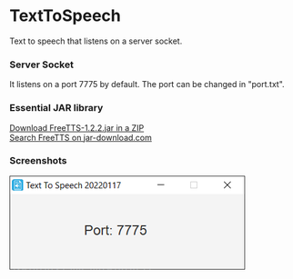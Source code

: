 # TextToSpeech
 Text to speech that listens on a server socket.
  
  
### Server Socket  
It listens on a port 7775 by default. The port can be changed in "port.txt".  
  
### Essential JAR library  
[Download FreeTTS-1.2.2.jar in a ZIP](https://download.jar-download.com/cache_jars/net.sf.sociaal/freetts/1.2.2/jar_files.zip)  
[Search FreeTTS on jar-download.com](https://jar-download.com/artifact-search/freetts)  
  
### Screenshots  
![alt text](https://github.com/viktorvano/TextToSpeech/blob/main/screenshots/TTS.png?raw=true)  

